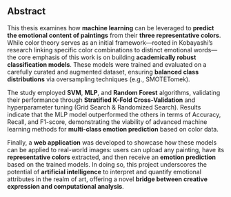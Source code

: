 ## Abstract

This thesis examines how **machine learning** can be leveraged to **predict the emotional content of paintings** from their **three representative colors**. While color theory serves as an initial framework—rooted in Kobayashi’s research linking specific color combinations to distinct emotional words—the core emphasis of this work is on building **academically robust classification models**. These models were trained and evaluated on a carefully curated and augmented dataset, ensuring **balanced class distributions** via oversampling techniques (e.g., SMOTETomek).

The study employed **SVM**, **MLP**, and **Random Forest** algorithms, validating their performance through **Stratified K-Fold Cross-Validation** and hyperparameter tuning (Grid Search & Randomized Search). Results indicate that the MLP model outperformed the others in terms of Accuracy, Recall, and F1-score, demonstrating the viability of advanced machine learning methods for **multi-class emotion prediction** based on color data.

Finally, a **web application** was developed to showcase how these models can be applied to real-world images: users can upload any painting, have its **representative colors** extracted, and then receive an **emotion prediction** based on the trained models. In doing so, this project underscores the potential of **artificial intelligence** to interpret and quantify emotional attributes in the realm of art, offering a novel **bridge between creative expression and computational analysis**.
